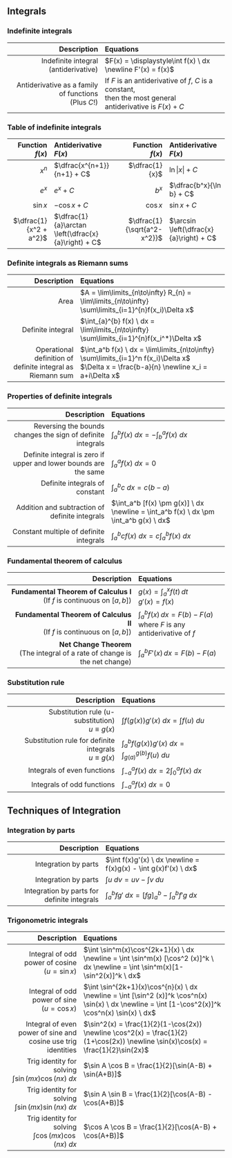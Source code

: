 ## Integrals

### Indefinite integrals

|Description|Equations|
|-:|:-|
|Indefinite integral (antiderivative)|$F(x) = \displaystyle\int f(x) \ dx \newline F'(x) = f(x)$|
|Antiderivative as a family of functions <br/> (Plus $C$!)|If $F$ is an antiderivative of $f$, $C$ is a constant, <br/> then the most general antiderivative is $F(x) + C$|

### Table of indefinite integrals

| Function $f(x)$ | Antiderivative $F(x)$ | Function $f(x)$ | Antiderivative $F(x)$ |
|-:|:-|-:|:---|
| $x^n$           | $\dfrac{x^{n+1}}{n+1} + C$   | $\dfrac{1}{x}$     | $\ln\lvert x \rvert + C$      |
| $e^x$           | $e^x + C$            | $b^x$           | $\dfrac{b^x}{\ln b} + C$      |
| $\sin x$        | $-\cos x + C$        | $\cos x$        | $\sin x + C$           |
| $\dfrac{1}{x^2 + a^2}$ | $\dfrac{1}{a}\arctan \left(\dfrac{x}{a}\right) + C$ | $\dfrac{1}{\sqrt{a^2-x^2}}$ | $\arcsin \left(\dfrac{x}{a}\right) + C$ |

### Definite integrals as Riemann sums

|Description|Equations|
|-:|:-|
|Area|$A = \lim\limits_{n\to\infty} R_{n} = \lim\limits_{n\to\infty} \sum\limits_{i=1}^{n}f(x_i)\Delta x$|
|Definite integral|$\int_{a}^{b} f(x) \ dx = \lim\limits_{n\to\infty} \sum\limits_{i=1}^{n}f(x_i^*)\Delta x$|
|Operational definition of definite integral as Riemann sum|$\int_a^b f(x) \ dx = \lim\limits_{n\to\infty} \sum\limits_{i=1}^n f(x_i)\Delta x$ <br/> $\Delta x = \frac{b-a}{n} \newline x_i = a+i\Delta x$|


### Properties of definite integrals

|Description|Equations|
|-:|:-|
|Reversing the bounds changes the sign of definite integrals|$\int_a^b f(x) \ dx = -\int_b^a f(x) \ dx$|
|Definite integral is zero if upper and lower bounds are the same|$\int_a^a f(x) \ dx = 0$|
|Definite integrals of constant|$\int_a^b c \ dx = c(b-a)$|
|Addition and subtraction of definite integrals|$\int_a^b [f(x) \pm g(x)] \ dx \newline = \int_a^b f(x) \ dx \pm \int_a^b g(x) \ dx$|
|Constant multiple of definite integrals|$\int_a^b cf(x) \ dx = c\int_a^b f(x) \ dx$|

### Fundamental theorem of calculus

| Description | Equations |
|-:|:-|
| **Fundamental Theorem of Calculus I** <br/> (If $f$ is continuous on $[a,b]$) | $g(x) = \displaystyle\int_a^x f(t) \, dt$ <br/> $g'(x) = f(x)$ |
| **Fundamental Theorem of Calculus II** <br/> (If $f$ is continuous on $[a,b]$) | $\displaystyle\int_a^b f(x) \, dx = F(b) - F(a)$ <br/> where $F$ is any antiderivative of $f$ |
| **Net Change Theorem** <br/> (The integral of a rate of change is the net change) | $\displaystyle\int_a^b F'(x) \, dx = F(b) - F(a)$ |


### Substitution rule

|Description|Equations|
|-:|:-|
|Substitution rule (u-substitution) <br/> $u \equiv g(x)$|$\displaystyle\int f(g(x)) g'(x) \ dx = \int f(u) \ du$|
|Substitution rule for definite integrals <br/> $u \equiv g(x)$|$\displaystyle\int_a^b f(g(x))g'(x) \ dx = \int_{g(a)}^{g(b)} f(u) \ du$|
|Integrals of even functions|$\int_{-a}^a f(x) \ dx = 2 \int_{0}^a f(x) \ dx$|
|Integrals of odd functions|$\int_{-a}^a f(x) \ dx = 0$|

## Techniques of Integration

### Integration by parts

|Description|Equations|
|-:|:-|
|Integration by parts|$\int f(x)g'(x) \ dx \newline =  f(x)g(x) - \int g(x)f'(x) \ dx$|
|Integration by parts|$\int u \ dv = uv - \int v \ du$|
|Integration by parts for definite integrals|$\int_a^b fg' \ dx = [fg]_a^b - \int_a^b f'g \ dx$|


### Trigonometric integrals

|Description|Equations|
|-:|:-|
|Integral of odd power of cosine <br/> $(u = \sin x)$|$\int \sin^m(x)\cos^{2k+1}(x) \ dx \newline = \int \sin^m(x) [\cos^2 (x)]^k \ dx \newline = \int \sin^m(x)[1-\sin^2(x)]^k \ dx$|
|Integral of odd power of sine <br/> $(u = \cos x)$|$\int \sin^{2k+1}(x)\cos^{n}(x) \ dx \newline = \int [\sin^2 (x)]^k \cos^n(x) \sin(x) \ dx \newline = \int [1-\cos^2(x)]^k \cos^n(x) \sin(x) \ dx$|
|Integral of even power of sine and cosine use trig identities|$\sin^2(x) = \frac{1}{2}(1-\cos(2x)) \newline \cos^2(x) = \frac{1}{2}(1+\cos(2x)) \newline \sin(x)\cos(x) = \frac{1}{2}\sin(2x)$|
|Trig identity for solving <br/> $\int \sin(mx)\cos(nx) \ dx$|$\sin A \cos B = \frac{1}{2}[\sin(A-B) + \sin(A+B)]$|
|Trig identity for solving <br/> $\int \sin(mx)\sin(nx) \ dx$|$\sin A \sin B = \frac{1}{2}[\cos(A-B) - \cos(A+B)]$|
|Trig identity for solving <br/> $\int \cos(mx)\cos(nx) \ dx$|$\cos A \cos B = \frac{1}{2}[\cos(A-B) + \cos(A+B)]$|



